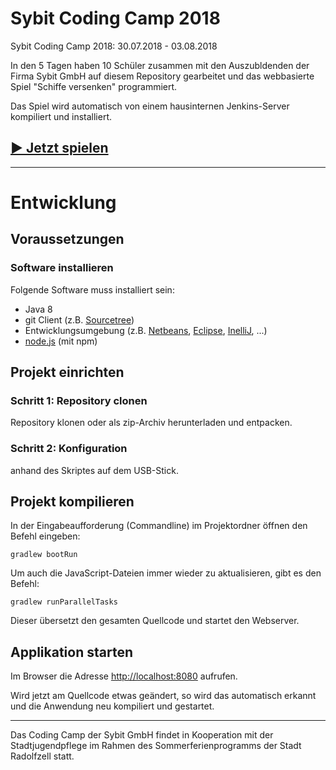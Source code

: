# Sybit Coding Camp 2018

Sybit Coding Camp 2018: 30.07.2018 - 03.08.2018

In den 5 Tagen haben 10 Schüler zusammen mit den Auszubldenden der Firma Sybit GmbH
auf diesem Repository gearbeitet und das webbasierte Spiel "Schiffe versenken" 
programmiert.

Das Spiel wird automatisch von einem hausinternen Jenkins-Server kompiliert und installiert.

## [▶ Jetzt spielen](http://coding-camp.sybit.de/battleship)


---


# Entwicklung

## Voraussetzungen

### Software installieren

Folgende Software muss installiert sein:

- Java 8
- git Client (z.B. [Sourcetree](https://www.sourcetreeapp.com/))
- Entwicklungsumgebung (z.B. [Netbeans](https://netbeans.org/), [Eclipse](https://www.eclipse.org/), [InelliJ](https://www.jetbrains.com/idea/), ...)
- [node.js](https://nodejs.org) (mit npm)



## Projekt einrichten

### Schritt 1: Repository clonen
Repository klonen oder als zip-Archiv herunterladen und entpacken.


### Schritt 2: Konfiguration

anhand des Skriptes auf dem USB-Stick.

## Projekt kompilieren

In der Eingabeaufforderung (Commandline) im Projektordner öffnen den Befehl 
eingeben: 

``` gradlew bootRun ```

Um auch die JavaScript-Dateien immer wieder zu aktualisieren, gibt es den Befehl:

```gradlew runParallelTasks ```

Dieser übersetzt den gesamten Quellcode und startet den Webserver.

## Applikation starten

Im Browser die Adresse [http://localhost:8080](http://localhost:8080) aufrufen.

Wird jetzt am Quellcode etwas geändert, so wird das automatisch erkannt und 
die Anwendung neu kompiliert und gestartet.

---

Das Coding Camp der Sybit GmbH findet in Kooperation mit der Stadtjugendpflege 
im Rahmen des Sommerferienprogramms der Stadt Radolfzell statt.